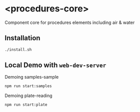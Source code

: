 # \<procedures-core>
Component core for procedures elements including air & water

## Installation

```bash
./install.sh
```

## Local Demo with `web-dev-server`

Demoing samples-sample
```bash
npm run start:samples
```

Demoing plate-reading
```bash
npm run start:plate
```